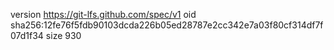 version https://git-lfs.github.com/spec/v1
oid sha256:12fe76f5fdb90103dcda226b05ed28787e2cc342e7a03f80cf314df7f07d1f34
size 930
